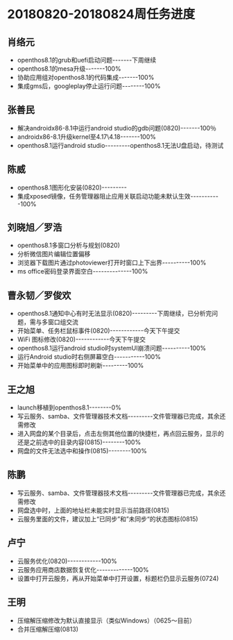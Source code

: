 # 20180820-20180824周任务进度

## 肖络元
- openthos8.1的grub和uefi启动问题-------下周继续
- openthos8.1的mesa升级-------100%
- 协助应用组对openthos8.1的代码集成-------100%
- 集成gms后，googleplay停止运行问题--------100%

## 张善民
- 解决androidx86-8.1中运行android studio的gdb问题(0820)-------100％
- androidx86-8.1升级kernel至4.17\4.18-------100%
- openthos8.1运行android studio---------openthos8.1无法U盘启动，待测试

## 陈威
- openthos8.1图形化安装(0820)---------
- 集成xposed镜像，任务管理器阻止应用关联启动功能未默认生效-----------100%

## 刘晓旭／罗浩
- openthos8.1多窗口分析与规划(0820)
- 分析微信图片编辑位置偏移
- 浏览器下载图片通过photoviewer打开时窗口上下出界----------100%
- ms office密码登录界面空白--------------100%

## 曹永韧／罗俊欢
- openthos8.1通知中心有时无法显示(0820)---------下周继续，已分析完问题，需与多窗口组交流
- 开始菜单、任务栏鼠标事件(0820)------------今天下午提交
- WiFi 图标修改(0820)------------今天下午提交
- openthos8.1运行android studio时systemUI崩溃问题----------100%
- 运行Android studio时右侧屏幕空白-----------100%
- 开始菜单中的应用图标即时刷新---------100%

## 王之旭
- launch移植到openthos8.1--------0%
- 写云服务、samba、文件管理器技术文档---------文件管理器已完成，其余还需修改
- 进入网盘的某个目录后，点击左侧其他位置的快捷栏，再点回云服务，显示的还是之前选中的目录内容(0815)--------100%
- 网盘的文件无法选中和操作(0815)--------100%

## 陈鹏
- 写云服务、samba、文件管理器技术文档---------文件管理器已完成，其余还需修改
- 网盘选中时，上面的地址栏未能实时显示当前路径(0815)
- 云服务里面的文件，建议加上“已同步”和”未同步“的状态图标(0815)

## 卢宁
- 云服务优化(0820)------------100%
- 云服务应用商店数据恢复优化-------------100%
- 设置中打开云服务，再从开始菜单中打开设置，标题栏仍显示云服务(0724)

## 王明
- 压缩解压缩修改为默认直接显示（类似Windows）（0625～目前）
- 合并压缩解压缩(0813)
